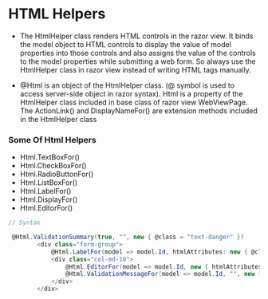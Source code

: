 # HTML Helpers

- The HtmlHelper class renders HTML controls in the razor view. It binds the model object to HTML controls to display the value of model properties into those controls and also assigns the value of the controls to the model properties while submitting a web form. So always use the HtmlHelper class in razor view instead of writing HTML tags manually.

-  @Html is an object of the HtmlHelper class. (@ symbol is used to access server-side object in razor syntax). Html is a property of the HtmlHelper class included in base class of razor view WebViewPage. The ActionLink() and DisplayNameFor() are extension methods included in the HtmlHelper class

### Some Of Html Helpers
- Html.TextBoxFor()
- Html.CheckBoxFor()
- Html.RadioButtonFor()
- Html.ListBoxFor()
- Html.LabelFor()
- Html.DisplayFor()
- Html.EditorFor()

```C#
// Syntax

 @Html.ValidationSummary(true, "", new { @class = "text-danger" })
        <div class="form-group">
            @Html.LabelFor(model => model.Id, htmlAttributes: new { @class = "control-label col-md-2" })
            <div class="col-md-10">
                @Html.EditorFor(model => model.Id, new { htmlAttributes = new { @class = "form-control" } })
                @Html.ValidationMessageFor(model => model.Id, "", new { @class = "text-danger" })
            </div>
        </div>
```
